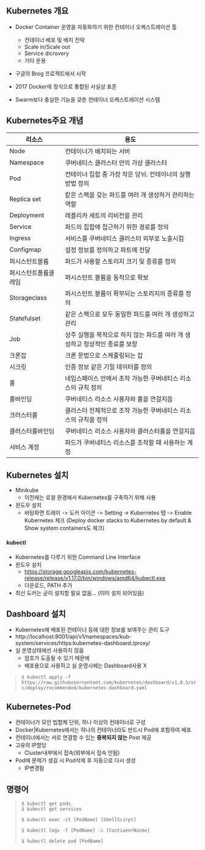 ## Kubernetes 개요

* Docker Container 운영을 자동화하기 위한 컨테이너 오케스트레이션 툴
  * 컨테이너 배포 및 배치 전략
  * Scale in/Scale out
  * Service dicrovery
  * 기타 운용
* 구글의 Brog 프로젝트에서 시작
* 2017 Docker에 정식으로 통합된 사실상 표준

* Swarm보다 충실한 기능을 갖춘 컨테이너 오케스트레이션 시스템



## Kubernetes주요 개념

| 리소스               | 용도                                                         |
| -------------------- | ------------------------------------------------------------ |
| Node                 | 컨테이너가 배치되는 서버                                     |
| Namespace            | 쿠버네티스 클러스터 안의 가상 클러스터                       |
| Pod                  | 컨테이너 집합 중 가장 작은 당뉘. 컨테이너의 실행 방법 정의   |
| Replica set          | 캍은 스펙을 갖는 파드를 여러 개 생성하거 관리하는 역할       |
| Deployment           | 레플리카 세트의 리비전을 관리                                |
| Service              | 파드의 집합에 접근하기 위한 경로를 정의                      |
| Ingress              | 서비스를 쿠버네티스 클러스터 외부로 노출시킴                 |
| Configmap            | 설정 정보를 정의하고 파트에 전달                             |
| 퍼시스턴트볼륨       | 파드가 사용할 스토리지 크기 및 종류를 정의                   |
| 퍼시스턴트폴륨클레임 | 퍼시스턴트 볼륨을 동적으로 확보                              |
| Storageclass         | 퍼시스턴트 볼륨이 확부되는 스토리지의 종류를 정의            |
| Statefulset          | 같은 스펙으로 모두 동일한 파드를 여러 개 생성하고 관리       |
| Job                  | 상주 실행을 목적으로 하지 않는 파드를 여러 개 생성하고 정상적인 종료를 보장 |
| 크론잡               | 크론 문법으로 스케줄링되는 잡                                |
| 시크릿               | 인증 정보 같은 기밀 데이터를 정의                            |
| 롤                   | 네임스페이스 안에서 조작 가능한 쿠버네티스 리소스의 규칙 정의 |
| 롤바인딩             | 쿠버네티스 리소스 사용자와 롤을 연걸지음                     |
| 크러스터롤           | 클러스터 전체적으로 조작 가능한 쿠버네티스 리소스의 규칙을 정의 |
| 클러스터롤바인딩     | 쿠버네티스 리소스 사용자와 클러스터롤을 연걸지음             |
| 서비스 계정          | 파드가 쿠버네티스 리소스를 조작할 때 사용하는 계정           |



## Kubernetes 설치

* Minikube
  * 이전에는 로컬 환경에서 Kubernetes를 구축하기 위해 사용
* 윈도우 설치
  * 바탕화면 트레이 -> 도커 아이콘 -> Setting -> Kubernetes 탭 -> Enable Kubernetes 체크 (Deploy docker stacks to Kubernetes by default & Show system containers도 체크)



#### kubectl

* Kubernetes를 다루기 위한 Command Line Interface
* 윈도우 설치
  * https://storage.googleapis.com/kubernetes-release/release/v1.17.0/bin/windows/amd64/kubectl.exe
  * 다운로드, PATH 추가
* 최신 도커는 굳이 설치할 필요 없음... (이미 설치 되어있음)





## Dashboard 설치

* Kubernetes에 배포된 컨테이너 등에 대한 정보를 보여주는 관리 도구
* http://localhost:8001/api/v1/namespaces/kub-system/services/https:kubernetes-dashboard:/proxy/
* 실 운영상태에선 사용하지 않음
  * 암호가 도출될 수 있기 때문에
  * 배포용으로 사용하고 실 운영시에는 Dashboard사용 X

> `$ kubectl apply -f https://raw.githubusercontent.com/kubernetes/dashboard/v1.8.3/src/deploy/recommended/kubernetes-dashboard.yaml`
>
> 



## Kubernetes-Pod

* 컨테이너가 모인 빕합체 단위, 하나 이상의 컨테이너로 구성
* Docker|Kubernetes에서는 하나의 컨테이너라도 반드시 Pod에 포함하여 배포
* 컨테이너에서는 서로 연결할 수 있는 **중복되지 않는** Post 제공
* 고유의 IP할당
  * Cluster내부에서 접속(외부에서 접속 안됨)
* Pod에 문제가 생길 시 Pod삭제 후 자동으로 다시 생성
  * IP변경됨



## 명령어

> ```shell
> $ kubectl get pods
> $ kubectl get services
> 
> $ kubectl exec -it [PodName] [ShellScirpt]
> 
> $ kubectl logs -f [PodName] -c [ContianerNaime]
> 
> $ kubectl delete pod [PodName]
> ```